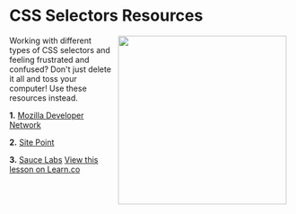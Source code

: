# CSS Selectors Resources

<img src="https://s3.amazonaws.com/after-school-assets/help.gif" align="right" width="300px" hspace="10">

Working with different types of CSS selectors and feeling frustrated and confused? Don't just delete it all and toss your computer! Use these resources instead.

**1.** [Mozilla Developer Network](https://developer.mozilla.org/en-US/docs/Web/Guide/CSS/Getting_started/Selectors)

**2.** [Site Point](http://www.sitepoint.com/web-foundations/css-selectors/)

**3.** [Sauce Labs](https://saucelabs.com/selenium/css-selectors)
<a href='https://learn.co/lessons/hs-intro-web-design-css-selectors-resources' data-visibility='hidden'>View this lesson on Learn.co</a>
